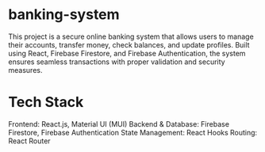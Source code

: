 # banking-system
This project is a secure online banking system that allows users to manage their accounts, transfer money, check balances, and update profiles. Built using React, Firebase Firestore, and Firebase Authentication, the system ensures seamless transactions with proper validation and security measures.

# Tech Stack
Frontend: React.js, Material UI (MUI)
Backend & Database: Firebase Firestore, Firebase Authentication
State Management: React Hooks
Routing: React Router
